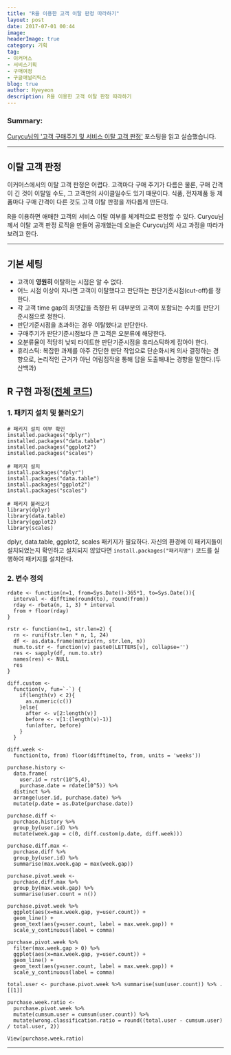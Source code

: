 ```yaml
---
title: "R을 이용한 고객 이탈 판정 따라하기"
layout: post
date: 2017-07-01 00:44
image:
headerImage: true
category: 기획
tag:
- 이커머스
- 서비스기획
- 구매여정
- 구글애널리틱스
blog: true
author: Hyeyeon
description: R을 이용한 고객 이탈 판정 따라하기
---
```


### Summary:

[Curycu님의 '고객 구매주기 및 서비스 이탈 고객 판정'](http://m.blog.naver.com/hancury/221015155621) 포스팅을 읽고 실습했습니다.

---

## 이탈 고객 판정

이커머스에서의 이탈 고객 판정은 어렵다. 고객마다 구매 주기가 다름은 물론, 구매 간격이 긴 것이 이탈일 수도, 그 고객만의 사이클일수도 있기 때문이다. 식품, 전자제품 등 제품마다 구매 간격이 다른 것도 고객 이탈 판정을 까다롭게 만든다.

R을 이용하면 애매한 고객의 서비스 이탈 여부를 체계적으로 판정할 수 있다. Curycu님께서 이탈 고객 판정 로직을 만들어 공개했는데 오늘은 Curycu님의 사고 과정을 따라가보려고 한다.

---

## 기본 세팅

* 고객이 **영원히** 이탈하는 시점은 알 수 없다.
* 어느 시점 이상이 지나면 고객이 이탈했다고 판단하는 판단기준시점(cut-off)를 정한다.
* 각 고객 time gap의 최댓값을 측정한 뒤 대부분의 고객이 포함되는 수치를 판단기준시점으로 정한다.
* 판단기준시점을 초과하는 경우 이탈했다고 판단한다.
* 구매주기가 판단기준시점보다 큰 고객은 오분류에 해당한다.
* 오분류율이 적당히 낮되 타이트한 판단기준시점을 휴리스틱하게 잡아야 한다.
* 휴리스틱: 복잡한 과제를 아주 간단한 판단 작업으로 단순화시켜 의사 결정하는 경향으로, 논리적인 근거가 아닌 어림짐작을 통해 답을 도출해내는 경향을 말한다.(두산백과)

## R 구현 과정([전체 코드](https://gist.github.com/Curycu/d9d4403a9ec5add4d4e2ac900ef015c1))

### 1. 패키지 설치 및 불러오기

```
# 패키지 설치 여부 확인
installed.packages("dplyr")
installed.packages("data.table")
installed.packages("ggplot2")
installed.packages("scales")

# 패키지 설치
install.packages("dplyr")
install.packages("data.table")
install.packages("ggplot2")
install.packages("scales")

# 패키지 불러오기
library(dplyr)
library(data.table)
library(ggplot2)
library(scales)
```

dplyr, data.table, ggplot2, scales 패키지가 필요하다. 자신의 환경에 이 패키지들이 설치되었는지 확인하고 설치되지 않았다면 `install.packages("패키지명")` 코드를 실행하여 패키지를 설치한다.

### 2. 변수 정의

```
rdate <- function(n=1, from=Sys.Date()-365*1, to=Sys.Date()){
  interval <- difftime(round(to), round(from))
  rday <- rbeta(n, 1, 3) * interval
  from + floor(rday)
}

rstr <- function(n=1, str.len=2) {
  rn <- runif(str.len * n, 1, 24)
  df <- as.data.frame(matrix(rn, str.len, n))
  num.to.str <- function(v) paste0(LETTERS[v], collapse='')
  res <- sapply(df, num.to.str)
  names(res) <- NULL
  res
}
```

```
diff.custom <-
  function(v, fun=`-`) {
    if(length(v) < 2){
      as.numeric(c())
    }else{
      after <- v[2:length(v)]
      before <- v[1:(length(v)-1)]
      fun(after, before)
    }
  }

diff.week <-
  function(to, from) floor(difftime(to, from, units = 'weeks'))
```

```
purchase.history <-
  data.frame(
    user.id = rstr(10^5,4),
    purchase.date = rdate(10^5)) %>%
  distinct %>%
  arrange(user.id, purchase.date) %>%
  mutate(p.date = as.Date(purchase.date))
```


```
purchase.diff <-
  purchase.history %>%
  group_by(user.id) %>%
  mutate(week.gap = c(0, diff.custom(p.date, diff.week)))

purchase.diff.max <-
  purchase.diff %>%
  group_by(user.id) %>%
  summarise(max.week.gap = max(week.gap))
```

```
purchase.pivot.week <-
  purchase.diff.max %>%
  group_by(max.week.gap) %>%
  summarise(user.count = n())
```

```
purchase.pivot.week %>%
  ggplot(aes(x=max.week.gap, y=user.count)) +
  geom_line() +
  geom_text(aes(y=user.count, label = max.week.gap)) +
  scale_y_continuous(label = comma)

purchase.pivot.week %>%
  filter(max.week.gap > 0) %>%
  ggplot(aes(x=max.week.gap, y=user.count)) +
  geom_line() +
  geom_text(aes(y=user.count, label = max.week.gap)) +
  scale_y_continuous(label = comma)
```

```
total.user <- purchase.pivot.week %>% summarise(sum(user.count)) %>% .[[1]]

purchase.week.ratio <-
  purchase.pivot.week %>%
  mutate(cumsum.user = cumsum(user.count)) %>%
  mutate(wrong.classification.ratio = round((total.user - cumsum.user) / total.user, 2))
```

```
View(purchase.week.ratio)
```


---
